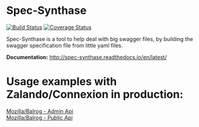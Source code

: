 # Spec-Synthase
[![Build Status](https://travis-ci.org/MicroarrayTecnologia/spec-synthase.svg?branch=master)](https://travis-ci.org/MicroarrayTecnologia/spec-synthase)
[![Coverage Status](https://coveralls.io/repos/github/MicroarrayTecnologia/spec-synthase/badge.svg)](https://coveralls.io/github/MicroarrayTecnologia/spec-synthase)

Spec-Synthase is a tool to help deal with big swagger files, by building the swagger specification file from little yaml files.

**Documentation:**
    http://spec-synthase.readthedocs.io/en/latest/
    
# Usage examples with Zalando/Connexion in production:
[Mozilla/Balrog - Admin Api](https://github.com/mozilla/balrog/blob/c6ac05dc2f4245f33628c1c2cb4b5c5de02c21f5/auslib/web/admin/base.py#L20-L30)  
[Mozilla/Balrog - Public Api](https://github.com/mozilla/balrog/blob/c6ac05dc2f4245f33628c1c2cb4b5c5de02c21f5/auslib/web/public/base.py#L30-L37)  
